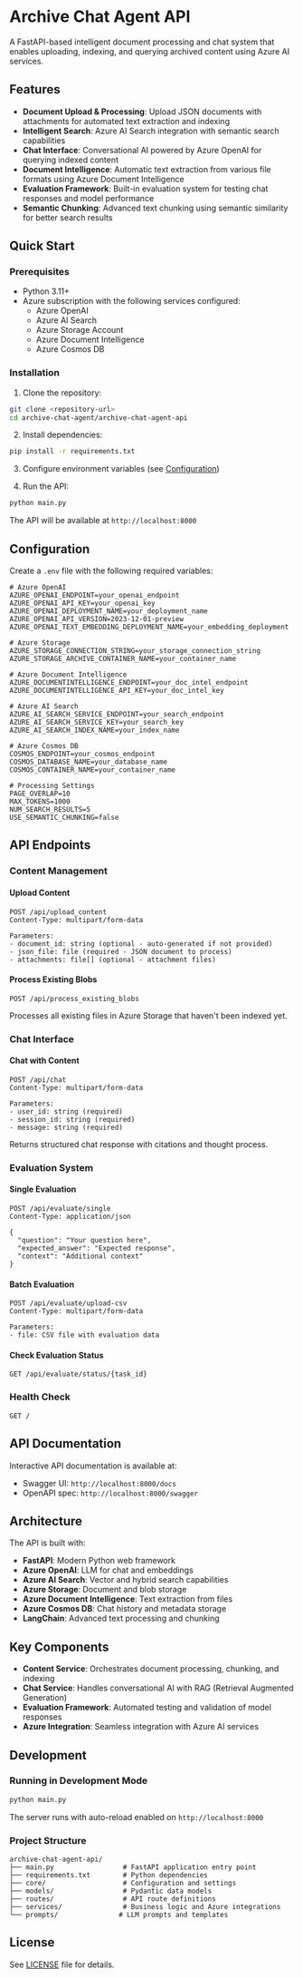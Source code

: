 # Archive Chat Agent API

A FastAPI-based intelligent document processing and chat system that enables uploading, indexing, and querying archived content using Azure AI services.

## Features

- **Document Upload & Processing**: Upload JSON documents with attachments for automated text extraction and indexing
- **Intelligent Search**: Azure AI Search integration with semantic search capabilities  
- **Chat Interface**: Conversational AI powered by Azure OpenAI for querying indexed content
- **Document Intelligence**: Automatic text extraction from various file formats using Azure Document Intelligence
- **Evaluation Framework**: Built-in evaluation system for testing chat responses and model performance
- **Semantic Chunking**: Advanced text chunking using semantic similarity for better search results

## Quick Start

### Prerequisites

- Python 3.11+
- Azure subscription with the following services configured:
  - Azure OpenAI
  - Azure AI Search
  - Azure Storage Account
  - Azure Document Intelligence
  - Azure Cosmos DB

### Installation

1. Clone the repository:
```bash
git clone <repository-url>
cd archive-chat-agent/archive-chat-agent-api
```

2. Install dependencies:
```bash
pip install -r requirements.txt
```

3. Configure environment variables (see [Configuration](#configuration))

4. Run the API:
```bash
python main.py
```

The API will be available at `http://localhost:8000`

## Configuration

Create a `.env` file with the following required variables:

```env
# Azure OpenAI
AZURE_OPENAI_ENDPOINT=your_openai_endpoint
AZURE_OPENAI_API_KEY=your_openai_key
AZURE_OPENAI_DEPLOYMENT_NAME=your_deployment_name
AZURE_OPENAI_API_VERSION=2023-12-01-preview
AZURE_OPENAI_TEXT_EMBEDDING_DEPLOYMENT_NAME=your_embedding_deployment

# Azure Storage
AZURE_STORAGE_CONNECTION_STRING=your_storage_connection_string
AZURE_STORAGE_ARCHIVE_CONTAINER_NAME=your_container_name

# Azure Document Intelligence
AZURE_DOCUMENTINTELLIGENCE_ENDPOINT=your_doc_intel_endpoint
AZURE_DOCUMENTINTELLIGENCE_API_KEY=your_doc_intel_key

# Azure AI Search
AZURE_AI_SEARCH_SERVICE_ENDPOINT=your_search_endpoint
AZURE_AI_SEARCH_SERVICE_KEY=your_search_key
AZURE_AI_SEARCH_INDEX_NAME=your_index_name

# Azure Cosmos DB
COSMOS_ENDPOINT=your_cosmos_endpoint
COSMOS_DATABASE_NAME=your_database_name
COSMOS_CONTAINER_NAME=your_container_name

# Processing Settings
PAGE_OVERLAP=10
MAX_TOKENS=1000
NUM_SEARCH_RESULTS=5
USE_SEMANTIC_CHUNKING=false
```

## API Endpoints

### Content Management

#### Upload Content
```http
POST /api/upload_content
Content-Type: multipart/form-data

Parameters:
- document_id: string (optional - auto-generated if not provided)
- json_file: file (required - JSON document to process)
- attachments: file[] (optional - attachment files)
```

#### Process Existing Blobs
```http
POST /api/process_existing_blobs
```
Processes all existing files in Azure Storage that haven't been indexed yet.

### Chat Interface

#### Chat with Content
```http
POST /api/chat
Content-Type: multipart/form-data

Parameters:
- user_id: string (required)
- session_id: string (required) 
- message: string (required)
```

Returns structured chat response with citations and thought process.

### Evaluation System

#### Single Evaluation
```http
POST /api/evaluate/single
Content-Type: application/json

{
  "question": "Your question here",
  "expected_answer": "Expected response",
  "context": "Additional context"
}
```

#### Batch Evaluation
```http
POST /api/evaluate/upload-csv
Content-Type: multipart/form-data

Parameters:
- file: CSV file with evaluation data
```

#### Check Evaluation Status
```http
GET /api/evaluate/status/{task_id}
```

### Health Check
```http
GET /
```

## API Documentation

Interactive API documentation is available at:
- Swagger UI: `http://localhost:8000/docs`
- OpenAPI spec: `http://localhost:8000/swagger`

## Architecture

The API is built with:

- **FastAPI**: Modern Python web framework
- **Azure OpenAI**: LLM for chat and embeddings
- **Azure AI Search**: Vector and hybrid search capabilities
- **Azure Storage**: Document and blob storage
- **Azure Document Intelligence**: Text extraction from files
- **Azure Cosmos DB**: Chat history and metadata storage
- **LangChain**: Advanced text processing and chunking

## Key Components

- **Content Service**: Orchestrates document processing, chunking, and indexing
- **Chat Service**: Handles conversational AI with RAG (Retrieval Augmented Generation)
- **Evaluation Framework**: Automated testing and validation of model responses
- **Azure Integration**: Seamless integration with Azure AI services

## Development

### Running in Development Mode
```bash
python main.py
```

The server runs with auto-reload enabled on `http://localhost:8000`

### Project Structure
```
archive-chat-agent-api/
├── main.py                 # FastAPI application entry point
├── requirements.txt        # Python dependencies
├── core/                   # Configuration and settings
├── models/                 # Pydantic data models
├── routes/                 # API route definitions
├── services/               # Business logic and Azure integrations
└── prompts/               # LLM prompts and templates
```

## License

See [LICENSE](../LICENSE) file for details.
